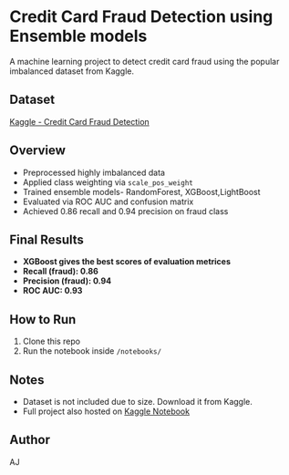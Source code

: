 # Credit Card Fraud Detection using Ensemble models

A machine learning project to detect credit card fraud using the popular imbalanced dataset from Kaggle.

## Dataset
[Kaggle - Credit Card Fraud Detection](https://www.kaggle.com/mlg-ulb/creditcardfraud)

## Overview
- Preprocessed highly imbalanced data
- Applied class weighting via `scale_pos_weight`
- Trained ensemble models- RandomForest, XGBoost,LightBoost
- Evaluated via ROC AUC and confusion matrix
- Achieved 0.86 recall and 0.94 precision on fraud class

## Final Results
- **XGBoost gives the best scores of evaluation metrices**
- **Recall (fraud): 0.86**
- **Precision (fraud): 0.94**
- **ROC AUC: 0.93**

## How to Run
1. Clone this repo
3. Run the notebook inside `/notebooks/`

## Notes
- Dataset is not included due to size. Download it from Kaggle.
- Full project also hosted on [Kaggle Notebook](https://www.kaggle.com/code/errorcoder/creditcardfrauddetection-using-xgboost)

## Author
AJ
